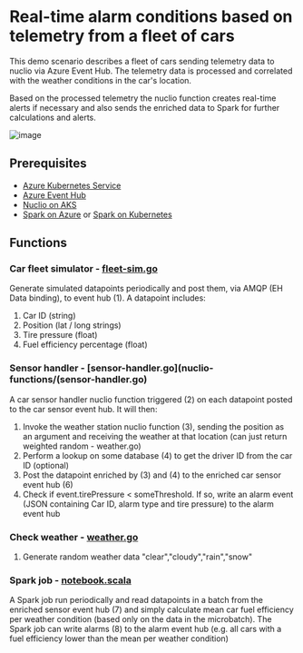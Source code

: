 # Real-time alarm conditions based on telemetry from a fleet of cars

This demo scenario describes a fleet of cars sending telemetry data to nuclio via Azure Event Hub. The telemetry data is processed and correlated with the weather conditions in the car's location.

Based on the processed telemetry the nuclio function creates real-time alerts if necessary and also sends the enriched data to Spark for further calculations and alerts.

![image](https://user-images.githubusercontent.com/17064840/35099715-b7306804-fc61-11e7-8629-3874745393f9.png)

## Prerequisites

* [Azure Kubernetes Service](https://docs.microsoft.com/en-us/azure/aks/)
* [Azure Event Hub](https://docs.microsoft.com/en-us/azure/event-hubs/event-hubs-create)
* [Nuclio on AKS](https://github.com/nuclio/nuclio/blob/development/docs/setup/aks/getting-started-aks.md)
* [Spark on Azure](https://docs.microsoft.com/en-us/azure/hdinsight/spark/apache-spark-jupyter-spark-sql)
or 
[Spark on Kubernetes](https://hub.kubeapps.com/charts/stable/spark)

## Functions

###  Car fleet simulator - [fleet-sim.go](nuclio-functions/fleet-sim.go)

Generate simulated datapoints periodically and post them, via AMQP (EH Data binding), to event hub (1). A datapoint includes:
1. Car ID (string)
2. Position (lat / long strings)
3. Tire pressure (float)
4. Fuel efficiency percentage (float)

### Sensor handler - [sensor-handler.go](nuclio-functions/(sensor-handler.go)

A car sensor handler nuclio function triggered (2) on each datapoint posted to the car sensor event hub. It will then:
1. Invoke the weather station nuclio function (3), sending the position as an argument and receiving the weather at that location (can just return weighted random - weather.go)
2. Perform a lookup on some database (4) to get the driver ID from the car ID (optional)
3. Post the datapoint enriched by (3) and (4) to the enriched car sensor event hub (6)
4. Check if event.tirePressure < someThreshold. If so, write an alarm event (JSON containing Car ID, alarm type and tire pressure) to the alarm event hub

### Check weather - [weather.go](nuclio-functions/weather.go)

1.  Generate random weather data "clear","cloudy","rain","snow"

### Spark job - [notebook.scala](spark/notebook.go)

A Spark job run periodically and read datapoints in a batch from the enriched sensor event hub (7) and simply calculate mean car fuel efficiency per weather condition (based only on the data in the microbatch). 
The Spark job can write alarms (8) to the alarm event hub (e.g. all cars with a fuel efficiency lower than the mean per weather condition)
 
